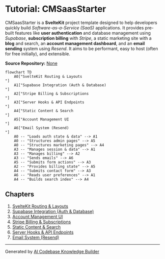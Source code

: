 # Tutorial: CMSaasStarter

CMSaasStarter is a **SvelteKit** project template designed to help developers quickly build _Software-as-a-Service (SaaS)_ applications.
It provides pre-built features like **user authentication** and database management using _Supabase_, **subscription billing** with _Stripe_, a static marketing site with a **blog** and search, an **account management dashboard**, and an **email sending** system using _Resend_.
It aims to be performant, easy to host (often for free initially), and extensible.

**Source Repository:** [None](None)

```mermaid
flowchart TD
    A0["SvelteKit Routing & Layouts
"]
    A1["Supabase Integration (Auth & Database)
"]
    A2["Stripe Billing & Subscriptions
"]
    A3["Server Hooks & API Endpoints
"]
    A4["Static Content & Search
"]
    A5["Account Management UI
"]
    A6["Email System (Resend)
"]
    A0 -- "Loads auth state & data" --> A1
    A0 -- "Structures admin pages" --> A5
    A0 -- "Structures marketing pages" --> A4
    A3 -- "Manages session & data" --> A1
    A3 -- "Manages billing" --> A2
    A3 -- "Sends emails" --> A6
    A5 -- "Submits form actions" --> A3
    A2 -- "Provides billing state" --> A5
    A4 -- "Submits contact form" --> A3
    A6 -- "Reads user preferences" --> A1
    A4 -- "Builds search index" --> A4
```

## Chapters

1. [SvelteKit Routing & Layouts
   ](01_sveltekit_routing___layouts_.md)
2. [Supabase Integration (Auth & Database)
   ](02_supabase_integration__auth___database__.md)
3. [Account Management UI
   ](03_account_management_ui_.md)
4. [Stripe Billing & Subscriptions
   ](04_stripe_billing___subscriptions_.md)
5. [Static Content & Search
   ](05_static_content___search_.md)
6. [Server Hooks & API Endpoints
   ](06_server_hooks___api_endpoints_.md)
7. [Email System (Resend)
   ](07_email_system__resend__.md)

---

Generated by [AI Codebase Knowledge Builder](https://github.com/The-Pocket/Tutorial-Codebase-Knowledge)
